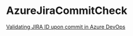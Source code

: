 # AzureJiraCommitCheck
[Validating JIRA ID upon commit in Azure DevOps](https://medium.com/@ian.rolfe/azure-devops-jira-id-commit-checks-85b2c13508e7)
